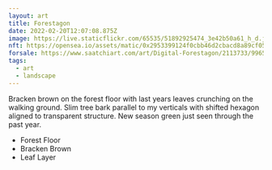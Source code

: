 ```yaml
---
layout: art
title: Forestagon
date: 2022-02-20T12:07:08.875Z
image: https://live.staticflickr.com/65535/51892925474_3e42b50a61_h_d.jpg
nft: https://opensea.io/assets/matic/0x2953399124f0cbb46d2cbacd8a89cf0599974963/48162648330355413914028108631647327469322174667090404439099707907406527725569/
forsale: https://www.saatchiart.com/art/Digital-Forestagon/2113733/9965711/view
tags:
  - art
  - landscape
---
```

Bracken brown on the forest floor with last years leaves crunching on the walking ground. Slim tree bark parallel to my verticals with shifted hexagon aligned to transparent structure. New season green just seen through the past year.

* Forest Floor
* Bracken Brown
* Leaf Layer
